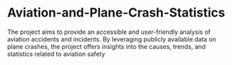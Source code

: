 # Aviation-and-Plane-Crash-Statistics
The project aims to provide an accessible and user-friendly analysis of aviation accidents and incidents. By leveraging publicly available data on plane crashes, the project offers insights into the causes, trends, and statistics related to aviation safety
